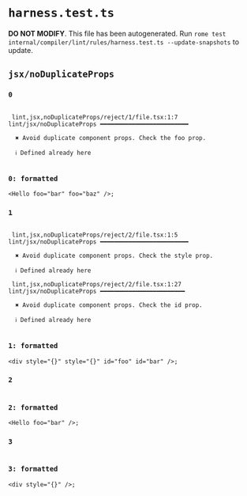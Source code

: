 # `harness.test.ts`

**DO NOT MODIFY**. This file has been autogenerated. Run `rome test internal/compiler/lint/rules/harness.test.ts --update-snapshots` to update.

## `jsx/noDuplicateProps`

### `0`

```

 lint,jsx,noDuplicateProps/reject/1/file.tsx:1:7 lint/jsx/noDuplicateProps ━━━━━━━━━━━━━━━━━━━━━━━━━

  ✖ Avoid duplicate component props. Check the foo prop.

  ℹ Defined already here


```

### `0: formatted`

```tsx
<Hello foo="bar" foo="baz" />;

```

### `1`

```

 lint,jsx,noDuplicateProps/reject/2/file.tsx:1:5 lint/jsx/noDuplicateProps ━━━━━━━━━━━━━━━━━━━━━━━━━

  ✖ Avoid duplicate component props. Check the style prop.

  ℹ Defined already here

 lint,jsx,noDuplicateProps/reject/2/file.tsx:1:27 lint/jsx/noDuplicateProps ━━━━━━━━━━━━━━━━━━━━━━━━

  ✖ Avoid duplicate component props. Check the id prop.

  ℹ Defined already here


```

### `1: formatted`

```tsx
<div style="{}" style="{}" id="foo" id="bar" />;

```

### `2`

```

```

### `2: formatted`

```tsx
<Hello foo="bar" />;

```

### `3`

```

```

### `3: formatted`

```tsx
<div style="{}" />;

```
